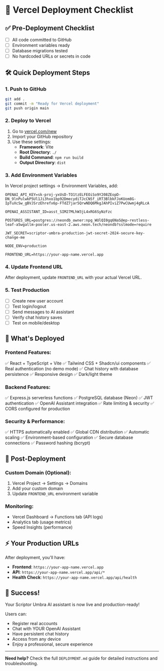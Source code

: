 # 🚀 Vercel Deployment Checklist

## ✅ Pre-Deployment Checklist

- [ ] All code committed to GitHub
- [ ] Environment variables ready
- [ ] Database migrations tested
- [ ] No hardcoded URLs or secrets in code

## 🛠️ Quick Deployment Steps

### 1. **Push to GitHub**

```bash
git add .
git commit -m "Ready for Vercel deployment"
git push origin main
```

### 2. **Deploy to Vercel**

1. Go to [vercel.com/new](https://vercel.com/new)
2. Import your GitHub repository
3. Use these settings:
   - **Framework**: Vite
   - **Root Directory**: `./`
   - **Build Command**: `npm run build`
   - **Output Directory**: `dist`

### 3. **Add Environment Variables**

In Vercel project settings → Environment Variables, add:

```
OPENAI_API_KEY=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

OPENAI_ASSISTANT_ID=asst_SIM27MLhW3jL4xRG6SyNzFzc

POSTGRES_URL=postgres://neondb_owner:npg_WUlQI0gq6NaS@ep-restless-leaf-a5wgallm-pooler.us-east-2.aws.neon.tech/neondb?sslmode=require

JWT_SECRET=scriptor-umbra-production-jwt-secret-2024-secure-key-change-me

NODE_ENV=production

FRONTEND_URL=https://your-app-name.vercel.app
```

### 4. **Update Frontend URL**

After deployment, update `FRONTEND_URL` with your actual Vercel URL.

### 5. **Test Production**

- [ ] Create new user account
- [ ] Test login/logout
- [ ] Send messages to AI assistant
- [ ] Verify chat history saves
- [ ] Test on mobile/desktop

## 🎯 What's Deployed

### Frontend Features:

✅ React + TypeScript + Vite
✅ Tailwind CSS + Shadcn/ui components
✅ Real authentication (no demo mode)
✅ Chat history with database persistence
✅ Responsive design
✅ Dark/light theme

### Backend Features:

✅ Express.js serverless functions
✅ PostgreSQL database (Neon)
✅ JWT authentication
✅ OpenAI Assistant integration
✅ Rate limiting & security
✅ CORS configured for production

### Security & Performance:

✅ HTTPS automatically enabled
✅ Global CDN distribution
✅ Automatic scaling
✅ Environment-based configuration
✅ Secure database connections
✅ Password hashing (bcrypt)

## 🔧 Post-Deployment

### Custom Domain (Optional):

1. Vercel Project → Settings → Domains
2. Add your custom domain
3. Update `FRONTEND_URL` environment variable

### Monitoring:

- Vercel Dashboard → Functions tab (API logs)
- Analytics tab (usage metrics)
- Speed Insights (performance)

## ⚡ Your Production URLs

After deployment, you'll have:

- **Frontend**: `https://your-app-name.vercel.app`
- **API**: `https://your-app-name.vercel.app/api/*`
- **Health Check**: `https://your-app-name.vercel.app/api/health`

## 🎉 Success!

Your Scriptor Umbra AI assistant is now live and production-ready!

Users can:

- Register real accounts
- Chat with YOUR OpenAI Assistant
- Have persistent chat history
- Access from any device
- Enjoy a professional, secure experience

---

**Need help?** Check the full `DEPLOYMENT.md` guide for detailed instructions and troubleshooting.
